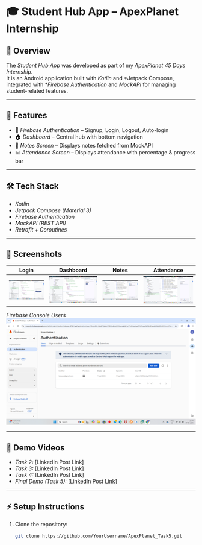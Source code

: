 # 🎓 Student Hub App – ApexPlanet Internship  

## 📌 Overview  
The *Student Hub App* was developed as part of my *ApexPlanet 45 Days Internship*.  
It is an Android application built with *Kotlin* and *Jetpack Compose, integrated with **Firebase Authentication* and *MockAPI* for managing student-related features.  

---

## 🚀 Features  
- 🔑 *Firebase Authentication* – Signup, Login, Logout, Auto-login  
- 🏠 *Dashboard* – Central hub with bottom navigation  
- 📘 *Notes Screen* – Displays notes fetched from MockAPI  
- 📊 *Attendance Screen* – Displays attendance with percentage & progress bar  

---

## 🛠 Tech Stack  
- *Kotlin*  
- *Jetpack Compose (Material 3)*  
- *Firebase Authentication*  
- *MockAPI (REST API)*  
- *Retrofit + Coroutines*  

---

## 📸 Screenshots  

| Login | Dashboard | Notes | Attendance |
|-------|-----------|-------|------------|
| ![Login](https://github.com/Juluru-Madhuri/ApexPlanet_Task5/blob/main/task5_login.png) | ![Dashboard](https://github.com/Juluru-Madhuri/ApexPlanet_Task5/blob/main/task5_dashboard.png) | ![Notes](https://github.com/Juluru-Madhuri/ApexPlanet_Task5/blob/main/task5_notes.png) | ![Attendance](https://github.com/Juluru-Madhuri/ApexPlanet_Task5/blob/main/task5_attendance.png) |

*Firebase Console Users*  
![Firebase Users](https://github.com/Juluru-Madhuri/ApexPlanet_Task5/blob/main/task5_firebase.png)  

---

## 🎥 Demo Videos  

- *Task 2:* [LinkedIn Post Link]  
- *Task 3:* [LinkedIn Post Link]  
- *Task 4:* [LinkedIn Post Link]  
- *Final Demo (Task 5):* [LinkedIn Post Link]  

---

## ⚡ Setup Instructions  

1. Clone the repository:  
   ```bash
   git clone https://github.com/YourUsername/ApexPlanet_Task5.git
